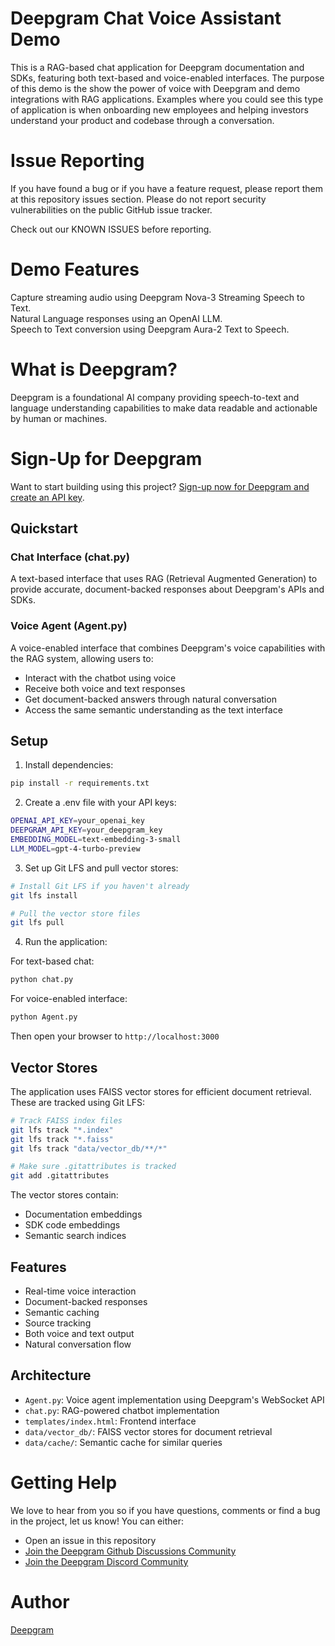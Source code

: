 # Deepgram Chat Voice Assistant Demo

This is a RAG-based chat application for Deepgram documentation and SDKs, featuring both text-based and voice-enabled interfaces. The purpose of this demo is the show the power of voice with Deepgram and demo integrations with RAG applications. Examples where you could see this type of application is when onboarding new employees and helping investors understand your product and codebase through a conversation. 

# Issue Reporting
If you have found a bug or if you have a feature request, please report them at this repository issues section. Please do not report security vulnerabilities on the public GitHub issue tracker.

Check out our KNOWN ISSUES before reporting.

# Demo Features
Capture streaming audio using Deepgram Nova-3 Streaming Speech to Text. </br>
Natural Language responses using an OpenAI LLM.</br>
Speech to Text conversion using Deepgram Aura-2 Text to Speech.</br>

# What is Deepgram?
Deepgram is a foundational AI company providing speech-to-text and language understanding capabilities to make data readable and actionable by human or machines.

# Sign-Up for Deepgram
Want to start building using this project? [Sign-up now for Deepgram and create an API key]([url](https://console.deepgram.com/signup?jump=keys)).

## Quickstart

### Chat Interface (chat.py)
A text-based interface that uses RAG (Retrieval Augmented Generation) to provide accurate, document-backed responses about Deepgram's APIs and SDKs.

### Voice Agent (Agent.py)
A voice-enabled interface that combines Deepgram's voice capabilities with the RAG system, allowing users to:
- Interact with the chatbot using voice
- Receive both voice and text responses
- Get document-backed answers through natural conversation
- Access the same semantic understanding as the text interface

## Setup

1. Install dependencies:
```bash
pip install -r requirements.txt
```

2. Create a .env file with your API keys:
```bash
OPENAI_API_KEY=your_openai_key
DEEPGRAM_API_KEY=your_deepgram_key
EMBEDDING_MODEL=text-embedding-3-small
LLM_MODEL=gpt-4-turbo-preview
```

3. Set up Git LFS and pull vector stores:
```bash
# Install Git LFS if you haven't already
git lfs install

# Pull the vector store files
git lfs pull
```

4. Run the application:

For text-based chat:
```bash
python chat.py
```

For voice-enabled interface:
```bash
python Agent.py
```
Then open your browser to `http://localhost:3000`

## Vector Stores

The application uses FAISS vector stores for efficient document retrieval. These are tracked using Git LFS:

```bash
# Track FAISS index files
git lfs track "*.index"
git lfs track "*.faiss"
git lfs track "data/vector_db/**/*"

# Make sure .gitattributes is tracked
git add .gitattributes
```

The vector stores contain:
- Documentation embeddings
- SDK code embeddings
- Semantic search indices

## Features

- Real-time voice interaction
- Document-backed responses
- Semantic caching
- Source tracking
- Both voice and text output
- Natural conversation flow

## Architecture

- `Agent.py`: Voice agent implementation using Deepgram's WebSocket API
- `chat.py`: RAG-powered chatbot implementation
- `templates/index.html`: Frontend interface
- `data/vector_db/`: FAISS vector stores for document retrieval
- `data/cache/`: Semantic cache for similar queries

# Getting Help
We love to hear from you so if you have questions, comments or find a bug in the project, let us know! You can either:
- Open an issue in this repository
- [Join the Deepgram Github Discussions Community]([url](https://github.com/orgs/deepgram/discussions))
- [Join the Deepgram Discord Community]([url](https://discord.com/invite/xWRaCDBtW4))

# Author
[Deepgram]([url](https://deepgram.com/))


